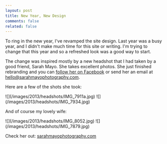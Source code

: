 ```yaml
---
layout: post
title: New Year, New Design
comments: false
related: false
---
```


To ring in the new year, I've revamped the site design. Last year was a busy year, and I didn't make much time for this site or writing. I'm trying to change that this year and so a refreshed look was a good way to start.

The change was inspired mostly by a new headshot that I had taken by a good friend, Sarah Mayo. She takes excellent photos. She just finished rebranding and you can [follow her on Facebook](http://www.facebook.com/SarahMayoPhotography) or send her an email at [hello@sarahmayophotography.com](mailto:hello@sarahmayophotography.com).

Here are a few of the shots she took:

<span class="center">
![](/images/2013/headshots/IMG_7911a.jpg)
![](/images/2013/headshots/IMG_7934.jpg)
</span>

And of course my lovely wife:

<span class="center">
![](/images/2013/headshots/IMG_8052.jpg)
![](/images/2013/headshots/IMG_7879.jpg)
</span>

Check her out: [sarahmayophotography.com](http://sarahmayophotography.com)